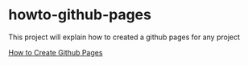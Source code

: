 # howto-github-pages
This project will explain how to created a github pages for any project


 [How to Create Github Pages](https://harish321.github.io/howto-github-pages/ "Github Pages")
